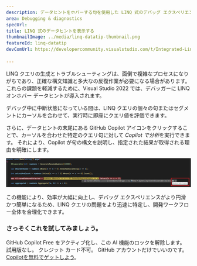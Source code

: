 ```yaml
---
description: データヒントをホバーする句を使用した LINQ 式のデバッグ エクスペリエンスが強化されました。
area: Debugging & diagnostics
specUrl: 
title: LINQ 式のデータヒントを表示する
thumbnailImage: ../media/linq-datatip-thumbnail.png
featureId: linq-datatip
devComUrl: https://developercommunity.visualstudio.com/t/Integrated-Linq-Editor/442398

---
```



LINQ クエリの生成とトラブルシューティングは、面倒で複雑なプロセスになりがちであり、正確な構文知識と多大なの反復作業が必要になる場合があります。 これらの課題を軽減するために、Visual Studio 2022 では、デバッガーに LINQ オンホバー データヒントが導入されます。

デバッグ中に中断状態になっている間は、LINQ クエリの個々の句またはセグメントにカーソルを合わせて、実行時に即座にクエリ値を評価できます。

さらに、データヒントの末尾にある GitHub Copilot アイコンをクリックすることで、カーソルを合わせた特定のクエリ句に対して *Copilot で分析*を実行できます。 それにより、Copilot が句の構文を説明し、指定された結果が取得される理由を明確にします。

![LINQ ホバー データヒントの例](../media/linq-hover-example.png)

この機能により、効率が大幅に向上し、デバッグ エクスペリエンスがより円滑かつ簡単になるため、LINQ クエリの問題をより迅速に特定し、開発ワークフロー全体を合理化できます。

### さっそくこれを試してみましょう。
GitHub Copilot Free をアクティブ化し、この AI 機能のロックを解除します。
試用版なし。 クレジット カード不可。 GitHub アカウントだけでいいのです。 [Copilotを無料でゲットしよう](https://github.com/settings/copilot)。
